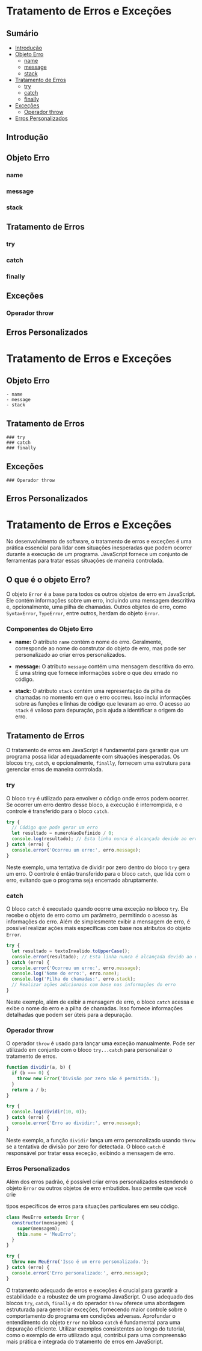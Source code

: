# Tratamento de Erros e Exceções

## Sumário
- [Introdução](#introdução)
- [Objeto Erro](#objeto-erro)
  - [name](#name)
  - [message](#message)
  - [stack](#stack)
- [Tratamento de Erros](#tratamento-de-erros)
  - [try](#try)
  - [catch](#catch)
  - [finally](#finally)
- [Exceções](#exceções)
  - [Operador throw](#operador-throw)
- [Erros Personalizados](#erros-personalizados)

## Introdução
## Objeto Erro
  ### name
  ### message
  ### stack
## Tratamento de Erros
  ### try
  ### catch
  ### finally
## Exceções
  ### Operador throw
## Erros Personalizados









# Tratamento de Erros e Exceções
  ## Objeto Erro
    - name
    - message
    - stack
  ## Tratamento de Erros
    ### try
    ### catch
    ### finally
  ## Exceções
    ### Operador throw
  ## Erros Personalizados



# Tratamento de Erros e Exceções
No desenvolvimento de software, o tratamento de erros e exceções é uma prática essencial para lidar com situações inesperadas que podem ocorrer durante a execução de um programa. JavaScript fornece um conjunto de ferramentas para tratar essas situações de maneira controlada.

## O que é o objeto Erro?
O objeto `Error` é a base para todos os outros objetos de erro em JavaScript. Ele contém informações sobre um erro, incluindo uma mensagem descritiva e, opcionalmente, uma pilha de chamadas. Outros objetos de erro, como `SyntaxError`, `TypeError`, entre outros, herdam do objeto `Error`.

### Componentes do Objeto Erro
- **name:** O atributo `name` contém o nome do erro. Geralmente, corresponde ao nome do construtor do objeto de erro, mas pode ser personalizado ao criar erros personalizados.

- **message:** O atributo `message` contém uma mensagem descritiva do erro. É uma string que fornece informações sobre o que deu errado no código.

- **stack:** O atributo `stack` contém uma representação da pilha de chamadas no momento em que o erro ocorreu. Isso inclui informações sobre as funções e linhas de código que levaram ao erro. O acesso ao `stack` é valioso para depuração, pois ajuda a identificar a origem do erro.

## Tratamento de Erros
O tratamento de erros em JavaScript é fundamental para garantir que um programa possa lidar adequadamente com situações inesperadas. Os blocos `try`, `catch`, e opcionalmente, `finally`, fornecem uma estrutura para gerenciar erros de maneira controlada.

### try
O bloco `try` é utilizado para envolver o código onde erros podem ocorrer. Se ocorrer um erro dentro desse bloco, a execução é interrompida, e o controle é transferido para o bloco `catch`.

```javascript
try {
  // Código que pode gerar um erro
  let resultado = numeroNaoDefinido / 0;
  console.log(resultado); // Esta linha nunca é alcançada devido ao erro
} catch (erro) {
  console.error('Ocorreu um erro:', erro.message);
}
```

Neste exemplo, uma tentativa de dividir por zero dentro do bloco `try` gera um erro. O controle é então transferido para o bloco `catch`, que lida com o erro, evitando que o programa seja encerrado abruptamente.

### catch
O bloco `catch` é executado quando ocorre uma exceção no bloco `try`. Ele recebe o objeto de erro como um parâmetro, permitindo o acesso às informações do erro. Além de simplesmente exibir a mensagem de erro, é possível realizar ações mais específicas com base nos atributos do objeto `Error`.

```javascript
try {
  let resultado = textoInvalido.toUpperCase();
  console.error(resultado); // Esta linha nunca é alcançada devido ao erro
} catch (erro) {
  console.error('Ocorreu um erro:', erro.message);
  console.log('Nome do erro:', erro.name);
  console.log('Pilha de chamadas:', erro.stack);
  // Realizar ações adicionais com base nas informações do erro
}
```

Neste exemplo, além de exibir a mensagem de erro, o bloco `catch` acessa e exibe o nome do erro e a pilha de chamadas. Isso fornece informações detalhadas que podem ser úteis para a depuração.

### Operador throw
O operador `throw` é usado para lançar uma exceção manualmente. Pode ser utilizado em conjunto com o bloco `try...catch` para personalizar o tratamento de erros.

```javascript
function dividir(a, b) {
  if (b === 0) {
    throw new Error('Divisão por zero não é permitida.');
  }
  return a / b;
}

try {
  console.log(dividir(10, 0));
} catch (erro) {
  console.error('Erro ao dividir:', erro.message);
}
```

Neste exemplo, a função `dividir` lança um erro personalizado usando `throw` se a tentativa de divisão por zero for detectada. O bloco `catch` é responsável por tratar essa exceção, exibindo a mensagem de erro.

### Erros Personalizados
Além dos erros padrão, é possível criar erros personalizados estendendo o objeto `Error` ou outros objetos de erro embutidos. Isso permite que você crie

 tipos específicos de erros para situações particulares em seu código.

```javascript
class MeuErro extends Error {
  constructor(mensagem) {
    super(mensagem);
    this.name = 'MeuErro';
  }
}

try {
  throw new MeuErro('Isso é um erro personalizado.');
} catch (erro) {
  console.error('Erro personalizado:', erro.message);
}
```

O tratamento adequado de erros e exceções é crucial para garantir a estabilidade e a robustez de um programa JavaScript. O uso adequado dos blocos `try`, `catch`, `finally` e do operador `throw` oferece uma abordagem estruturada para gerenciar exceções, fornecendo maior controle sobre o comportamento do programa em condições adversas. Aprofundar o entendimento do objeto `Error` no bloco `catch` é fundamental para uma depuração eficiente. Utilizar exemplos consistentes ao longo do tutorial, como o exemplo de erro utilizado aqui, contribui para uma compreensão mais prática e integrada do tratamento de erros em JavaScript.